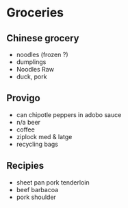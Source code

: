 # Groceries

## Chinese grocery

- noodles (frozen ?)
- dumplings
- Noodles Raw
- duck, pork

## Provigo

- can chipotle peppers in adobo sauce
- n/a beer
- coffee
- ziplock med & latge
- recycling bags

## Recipies

- sheet pan pork tenderloin
- beef barbacoa
- pork shoulder
